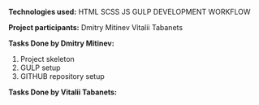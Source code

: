 **Technologies used:**
HTML
SCSS
JS
GULP DEVELOPMENT WORKFLOW

**Project participants:**
Dmitry Mitinev
Vitalii Tabanets

**Tasks Done by Dmitry Mitinev:**
1) Project skeleton
2) GULP setup
3) GITHUB repository setup 

**Tasks Done by Vitalii Tabanets:**